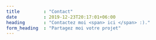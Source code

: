 ```yaml
---
title         : "Contact"
date          : 2019-12-23T20:17:01+06:00
heading       : "Contactez moi <span> ici </span> :)."
form_heading  : "Partagez moi votre projet"
---
```


